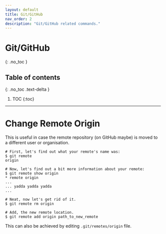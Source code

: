 ```yaml
---
layout: default
title: Git/GitHub
nav_order: 2
description: "Git/GitHub related commands."
---
```


# Git/GitHub
{: .no_toc }

## Table of contents
{: .no_toc .text-delta }

1. TOC
{:toc}

---

# Change Remote Origin

This is useful in case the remote repository (on GitHub maybe) is moved to a different user or organisation. 

```
# First, let's find out what your remote's name was:
$ git remote
origin

# Now, let's find out a bit more information about your remote:
$ git remote show origin
* remote origin
...
... yadda yadda yadda
...

# Neat, now let's get rid of it.
$ git remote rm origin

# Add, the new remote location.
$ git remote add origin path_to_new_remote
```

This can also be achieved by editing `.git/remotes/origin` file.
